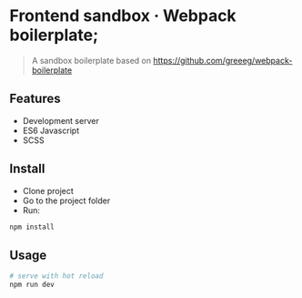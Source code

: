 # Frontend sandbox &middot; Webpack boilerplate;

> A sandbox boilerplate based on https://github.com/greeeg/webpack-boilerplate

## Features
- Development server
- ES6 Javascript
- SCSS

## Install

- Clone project
- Go to the project folder
- Run:

```sh
npm install
```

## Usage
```sh
# serve with hot reload
npm run dev
```